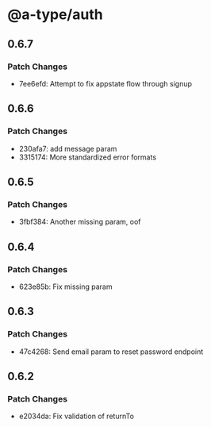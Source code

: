 # @a-type/auth

## 0.6.7

### Patch Changes

- 7ee6efd: Attempt to fix appstate flow through signup

## 0.6.6

### Patch Changes

- 230afa7: add message param
- 3315174: More standardized error formats

## 0.6.5

### Patch Changes

- 3fbf384: Another missing param, oof

## 0.6.4

### Patch Changes

- 623e85b: Fix missing param

## 0.6.3

### Patch Changes

- 47c4268: Send email param to reset password endpoint

## 0.6.2

### Patch Changes

- e2034da: Fix validation of returnTo
